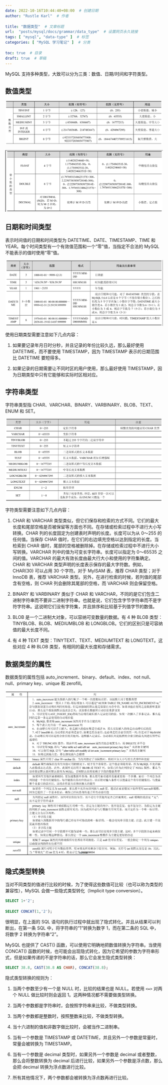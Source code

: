 ```yaml
---
date: 2022-10-16T10:44:40+08:00  # 创建日期
author: "Rustle Karl"  # 作者

title: "数据类型"  # 文章标题
url:  "posts/mysql/docs/grammar/data_type"  # 设置网页永久链接
tags: [ "mysql", "data-type" ]  # 标签
categories: [ "MySQL 学习笔记" ]  # 分类

toc: true  # 目录
draft: true  # 草稿
---
```


MySQL 支持多种类型，大致可以分为三类：数值、日期/时间和字符类型。

## 数值类型

![](../../assets/images/docs/grammar/data_type/type_number.png)

![](../../assets/images/docs/grammar/data_type/type_number2.png)

## 日期和时间类型

表示时间值的日期和时间类型为 DATETIME、DATE、TIMESTAMP、TIME 和 YEAR。每个时间类型有一个有效值范围和一个“零”值，当指定不合法的 MySQL 不能表示的值时使用“零”值。

![](../../assets/images/docs/grammar/data_type/type_datetime.png)

使用日期类型需要注意如下几点内容：

1. 如果要记录年月日时分秒，并且记录的年份比较久远，那么最好使用 DATETIME，而不要使用 TIMESTAMP，因为 TIMESTAMP 表示的日期范围比 DATETIME 要短得多。

2. 如果记录的日期需要让不同时区的用户使用，那么最好使用 TIMESTAMP，因为日期类型中只有它能够和实际时区相对应。

## 字符串类型

字符串类型指 CHAR、VARCHAR、BINARY、VARBINARY、BLOB、TEXT、ENUM 和 SET。

![](../../assets/images/docs/grammar/data_type/type_string.png)

字符类型需要注意如下几点内容：

1. CHAR 和 VARCHAR 类型类似，但它们保存和检索的方式不同。它们的最大长度和尾部空格是否被保留等方面也不同。在存储或检索过程中不进行大小写转换。CHAR 列的长度固定为创建表时声明的长度。长度可以为从 0～255 的任何值。当保存 CHAR 值时，在它们的右边填充空格以达到指定的长度。当检索到 CHAR 值时，尾部的空格被删除掉。在存储或检索过程中不进行大小写转换。VARCHAR 列中的值为可变长字符串。长度可以指定为 0～65535 之间的值。VARCHAR 的最大有效长度由最大行大小和使用的字符集确定。CHAR 和 VARCHAR 类型声明的长度表示保存的最大字符数。例如，CHAR(30) 可以占用 30 个字符。对于 MyISAM 表，推荐 CHAR 类型；对于 InnoDB 表，推荐 VARCHAR 类型。另外，在进行检索的时候，若列值的尾部含有空格，则 CHAR 列会删除其尾部的空格，而 VARCHAR 则会保留空格。

2. BINARY 和 VARBINARY 类似于 CHAR 和 VARCHAR，不同的是它们包含二进制字符串而不要非二进制字符串。也就是说，它们包含字节字符串而不是字符字符串。这说明它们没有字符集，并且排序和比较基于列值字节的数值。

3. BLOB 是一个二进制大对象，可以容纳可变数量的数据。有 4 种 BLOB 类型：TINYBLOB、BLOB、MEDIUMBLOB 和 LONGBLOB。它们的区别只是可容纳值的最大长度不同。

4. 有 4 种 TEXT 类型：TINYTEXT、TEXT、MEDIUMTEXT 和 LONGTEXT。这些对应 4 种 BLOB 类型，有相同的最大长度和存储需求。

## 数据类型的属性

数据类型的属性包括 auto_increment、binary、default、index、not null、null、primary key、unique 和 zerofill。

![](../../assets/images/docs/grammar/data_type/type_property.png)

## 隐式类型转换

当对不同类型的值进行比较的时候，为了使得这些数值可比较（也可以称为类型的兼容性），MySQL 会做一些隐式类型转化（Implicit type conversion）。

```sql
SELECT 1+'2';

SELECT CONCAT(1,'2');
```

很明显，在上面的 SQL 语句的执行过程中就出现了隐式转化。并且从结果可以判断出，在第一条 SQL 中，将字符串的“1”转换为数字 1，而在第二条的 SQL 中，将数字 2 转换为字符串“2”。

MySQL 也提供了 CAST() 函数，可以使用它明确地把数值转换为字符串。当使用 CONCAT() 函数的时候，也可能会出现隐式转化，因为它希望的参数为字符串形式，但是如果传递的不是字符串的话，那么它会发生隐式类型转换：

```sql
SELECT 38.8, CAST(38.8 AS CHAR), CONCAT(38.8);
```

隐式类型转换的规则为：

1. 当两个参数至少有一个是 NULL 时，比较的结果也是 NULL。若使用 `<=>` 对两个 NULL 做比较时则会返回 1。这两种情况都不需要做类型转换。

2. 当两个参数都是字符串时，会按照字符串来比较，不做类型转换。

3. 当两个参数都是整数时，按照整数来比较，不做类型转换。

4. 当十六进制的值和非数字做比较时，会被当作二进制串。

5. 当有一个参数是 TIMESTAMP 或 DATETIME，并且另外一个参数是常量时，常量会被转换为 TIMESTAMP。

6. 当有一个参数是 decimal 类型时，如果另外一个参数是 decimal 或者整数，那么会将整数转换为 decimal 后进行比较，如果另外一个参数是浮点数，那么会把 decimal 转换为浮点数进行比较。

7. 所有其他情况下，两个参数都会被转换为浮点数再进行比较。

```sql

```

```sql

```

